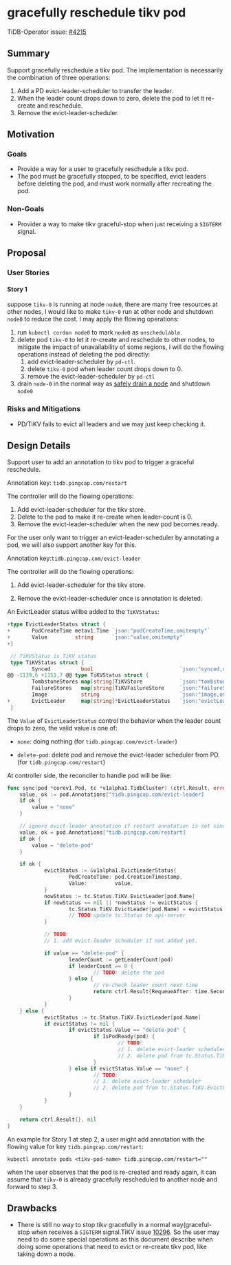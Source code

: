 # gracefully reschedule tikv pod

TiDB-Operator issue: [#4215](https://github.com/pingcap/tidb-operator/issues/4215)

## Summary

Support gracefully reschedule a tikv pod. The implementation is necessarily the combination of three operations:

1. Add a PD evict-leader-scheduler to transfer the leader.
2. When the leader count drops down to zero, delete the pod to let it re-create and reschedule.
3. Remove the evict-leader-scheduler.

## Motivation

### Goals

- Provide a way for a user to gracefully reschedule a tikv pod.
- The pod must be gracefully stopped, to be specified, evict leaders before deleting the pod, and must work normally after recreating the pod.

### Non-Goals

- Provider a way to make tikv graceful-stop when just receiving a `SIGTERM` signal.

## Proposal

### User Stories

#### Story 1

suppose `tikv-0` is running at node `node0`,  there are many free resources at other nodes, I would like to make `tikv-0` run at other node and shutdown `node0` to reduce the cost. I may apply the flowing operations:

1. run `kubectl cordon node0` to mark `node0` as `unschedulable`.
2. delete pod `tikv-0` to let it re-create and reschedule to other nodes, to mitigate the impact of unavailability of some regions, I will do the flowing operations instead of deleting the pod directly:
   1. add evict-leader-scheduler by `pd-ctl`.
   2. delete `tikv-0` pod when leader count drops down to 0.
   3. remove the evict-leader-scheduler by `pd-ctl`
3. drain `node-0` in the normal way as [safely drain a node](https://kubernetes.io/docs/tasks/administer-cluster/safely-drain-node/) and shutdown `node0`

### Risks and Mitigations

- PD/TiKV fails to evict all leaders and we may just keep checking it.

## Design Details

Support user to add an annotation to tikv pod to trigger a graceful reschedule.

Annotation key: `tidb.pingcap.com/restart`

The controller will do the flowing operations:

1. Add evict-leader-scheduler for the tikv store.
2. Delete to the pod to make it re-create when leader-count is 0.
3. Remove the evict-leader-scheduler when the new pod becomes ready.



For the user only want to trigger an evict-leader-scheduler by annotating a pod, we will also support another key for this.

Annotation key:`tidb.pingcap.com/evict-leader`

The controller will do the flowing operations:

1. Add evict-leader-scheduler for the tikv store.

2. Remove the evict-leader-scheduler once is annotation is deleted.



An EvictLeader status willbe added to the `TiKVStatus`:

```go
+type EvictLeaderStatus struct {
+       PodCreateTime metav1.Time `json:"podCreateTime,omitempty"`
+       Value         string      `json:"value,omitempty"`
+}

 // TiKVStatus is TiKV status
 type TiKVStatus struct {
        Synced          bool                            `json:"synced,omitempty"`
@@ -1139,6 +1151,7 @@ type TiKVStatus struct {
        TombstoneStores map[string]TiKVStore            `json:"tombstoneStores,omitempty"`
        FailureStores   map[string]TiKVFailureStore     `json:"failureStores,omitempty"`
        Image           string                          `json:"image,omitempty"`
+       EvictLeader     map[string]*EvictLeaderStatus   `json:"evictLeaderStatus,omitempty"`
 }
```

The `Value` of `EvictLeaderStatus` control the behavior when the leader count drops to zero, the valid value is one of:

- `none`: doing nothing (for `tidb.pingcap.com/evict-leader`)

- `delete-pod`: delete pod and remove the evict-leader scheduler from PD. (for `tidb.pingcap.com/restart`)

At controller side, the reconciler to handle pod will be like:

```go
func sync(pod *corev1.Pod, tc *v1alpha1.TidbCluster) (ctrl.Result, error) {
    value, ok := pod.Annotations["tidb.pingcap.com/evict-leader]
    if ok {
        value = "none"
    }

    // ignore evict-leader annotation if restart annotation is set since we will delete pod after leader count drop down to 0.
    value, ok = pod.Annotations["tidb.pingcap.com/restart]
    if ok {
        value = "delete-pod"
    }

    if ok {
            evictStatus := &v1alpha1.EvictLeaderStatus{
                    PodCreateTime: pod.CreationTimestamp,
                    Value:         value,
            }
            nowStatus := tc.Status.TiKV.EvictLeader[pod.Name]
            if nowStatus == nil || *nowStatus != evictStatus {
                    tc.Status.TiKV.EvictLeader[pod.Name] = evictStatus
                    // TODO update tc.Status to api-server
            }

            // TODO:
            // 1. add evict-leader scheduler if not added yet.

            if value == "delete-pod" {
                    leaderCount := getLeaderCount(pod)
                    if leaderCount == 0 {
                            // TODO: delete the pod
                    } else {
                            // re-check leader count next time
                            return ctrl.Result{RequeueAfter: time.Second * 15}, nil
                    }
            }
    } else {
            evictStatus := tc.Status.TiKV.EvictLeader[pod.Name]
            if evictStatus != nil {
                    if evictStatus.Value == "delete-pod" {
                            if IsPodReady(pod) {
                                    // TODO:
                                    // 1. delete evict-leader scheduler
                                    // 2. delete pod from tc.Status.TiKV.EvictLeader and update it to api-server
                            }
                    } else if evictStatus.Value == "none" {
                            // TODO:
                            // 1. delete evict-leader scheduler
                            // 2. delete pod from tc.Status.TiKV.EvictLeader and update it to api-server
                    }
            }
    }

    return ctrl.Result{}, nil
}
```

An example for Story 1 at step 2, a user might add annotation with the flowing value for key `tidb.pingcap.com/restart`:

```
kubectl annotate pods <tikv-pod-name> tidb.pingcap.com/restart=""
```

when the user observes that the pod is re-created and ready again, it can assume that `tikv-0` is already gracefully rescheduled to another node and forward to step 3.

## Drawbacks

- There is still no way to stop tikv gracefully in a normal way(graceful-stop when receives a `SIGTERM` signal.TiKV issue [10296](https://github.com/tikv/tikv/issues/10296). So the user may need to do some special operations as this document describe when doing some operations that need to evict or re-create tikv pod, like taking down a node.

